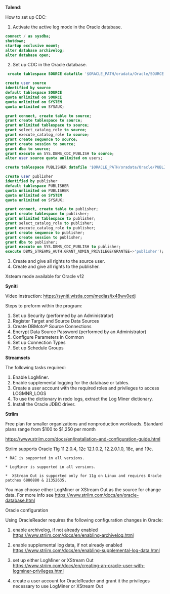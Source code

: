 **Talend**:

How to set up CDC:
1. Activate the active log mode in the Oracle database.
```sql
connect / as sysdba;
shutdown;
startup exclusive mount;
alter database archivelog;
alter database open;
```
2. Set up CDC in the Oracle database.
```sql
 create tablespace SOURCE datafile '$ORACLE_PATH/oradata/Oracle/SOURCE.dbf' size 50M;
```
```sql
create user source
identified by source
default tablespace SOURCE 
quota unlimited on SOURCE
quota unlimited on SYSTEM
quota unlimited on SYSAUX;
```
```sql
grant connect, create table to source;
grant create tablespace to source;
grant unlimited tablespace to source;
grant select_catalog_role to source;
grant execute_catalog_role to source;
grant create sequence to source;
grant create session to source;
grant dba to source;
grant execute on SYS.DBMS_CDC_PUBLISH to source;
alter user source quota unlimited on users;
```
```sql
create tablespace PUBLISHER datafile '$ORACLE_PATH/oradata/Oracle/PUBLISHER.dbf' size 50M;
```
```sql
create user publisher
identified by publisher
default tablespace PUBLISHER
quota unlimited on PUBLISHER
quota unlimited on SYSTEM
quota unlimited on SYSAUX;
```
```sql
grant connect, create table to publisher;
grant create tablespace to publisher;
grant unlimited tablespace to publisher;
grant select_catalog_role to publisher;
grant execute_catalog_role to publisher;
grant create sequence to publisher;
grant create session to publisher;
grant dba to publisher;
grant execute on SYS.DBMS_CDC_PUBLISH to publisher;
execute DBMS_STREAMS_AUTH.GRANT_ADMIN_PRIVILEGE(GRANTEE=>'publisher');
```
3. Create and give all rights to the source user.
2. Create and give all rights to the publisher.

Xsteam mode available for Oracle v12

**Syniti** 

Video instruction:
https://syniti.wistia.com/medias/ix48wv0edj

Steps to preform within the program:
1. Set up Security (performed by an Administrator)
2. Register Target and Source Data Sources 
3. Create DBMoto® Source Connections 
4. Encrypt Data Source Password (performed by an Administrator)
5. Configure Parameters in Common 
6. Set up Connection Types 
7. Set up Schedule Groups

**Streamsets**

The following tasks required:
1. Enable LogMiner.
2. Enable supplemental logging for the database or tables.
3. Create a user account with the required roles and privileges to access LOGMNR_LOGS
4. To use the dictionary in redo logs, extract the Log Miner dictionary.
5. Install the Oracle JDBC driver.

**Striim** 

Free plan for smaller organizations and nonproduction workloads. Standard plans range from $100 to $1,250 per month

https://www.striim.com/docs/en/installation-and-configuration-guide.html

Striim supports Oracle 11g 11.2.0.4, 12c 12.1.0.2, 12.2.0.1.0, 18c, and 19c.

    * RAC is supported in all versions.

    * LogMiner is supported in all versions.
    
    *  XStream Out is supported only for 11g on Linux and requires Oracle patches 6880880 & 21352635.

You may choose either LogMiner or XStream Out as the source for change data.
For more info see
https://www.striim.com/docs/en/oracle-database.html

Oracle configuration

Using OracleReader requires the following configuration changes in Oracle:

1. enable archivelog, if not already enabled https://www.striim.com/docs/en/enabling-archivelog.html

2. enable supplemental log data, if not already enabled  https://www.striim.com/docs/en/enabling-supplemental-log-data.html

3. set up either LogMiner or XStream Out
https://www.striim.com/docs/en/creating-an-oracle-user-with-logminer-privileges.html

4. create a user account for OracleReader and grant it the privileges necessary to use LogMiner or XStream Out